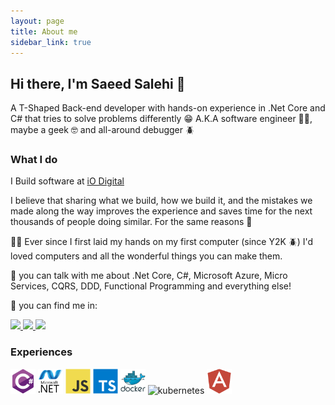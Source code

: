 ```yaml
---
layout: page
title: About me
sidebar_link: true
---
```

## Hi there, I'm Saeed Salehi 👋

A T-Shaped Back-end developer with hands-on experience in .Net Core and C# that tries to solve problems differently 😁 A.K.A software engineer 🧑‍💻, maybe a geek 🤓 and all-around debugger 🪲

### What I do


I Build software at [iO Digital](https://iodigital.com)


I believe that sharing what we build, how we build it, and the mistakes we made along the way improves the experience and saves time for the next thousands of people doing similar. For the same reasons 🤘

🧑‍💻 Ever since I first laid my hands on my first computer (since Y2K 🪲) I'd loved computers and all the wonderful things you can make them.

💬 you can talk with me about .Net Core, C#, Microsoft Azure, Micro Services, CQRS, DDD, Functional Programming and everything else!

👯 you can find me in:
      
<p class="inline-images">
 <a href="https://linkedin.com/in/1saeedsalehi" target="_blank">
  <img src="https://img.icons8.com/fluent/48/000000/linkedin.png" />
 </a>
  
 <a href="https://twitter.com/1saeedsalehi" target="_blank">
  <img src="https://img.icons8.com/fluent/48/000000/twitter.png" />
 </a>

 <a href="mailto:hi@1saeed.dev" target="_blank">
  <img src="https://img.icons8.com/fluency/48/000000/email.png"/>
 </a>
</p>

### Experiences

<p class="inline-images"> 
  <img src="https://raw.githubusercontent.com/devicons/devicon/master/icons/csharp/csharp-original.svg" alt="csharp" width="40" height="40" />
  <img src="https://raw.githubusercontent.com/devicons/devicon/master/icons/dot-net/dot-net-original-wordmark.svg" alt="dotnet" width="40" height="40" />
  <img src="https://raw.githubusercontent.com/devicons/devicon/master/icons/javascript/javascript-original.svg" alt="javascript" width="40" height="40" />
  <img src="https://raw.githubusercontent.com/devicons/devicon/master/icons/typescript/typescript-original.svg" alt="typescript" width="40" height="40" />
  <img src="https://raw.githubusercontent.com/devicons/devicon/master/icons/docker/docker-original-wordmark.svg" alt="docker" width="40" height="40" />
  <img src="https://img.icons8.com/color/48/000000/kubernetes.png" alt="kubernetes" width="43" height="43" />
  <img src="https://raw.githubusercontent.com/devicons/devicon/master/icons/angularjs/angularjs-plain.svg" alt="angular" width="40" height="40" />
</p>



<style>
  .inline-images a:hover{
text-decoration:none
  }
  .inline-images img {
    display:inline
  }
  </style>